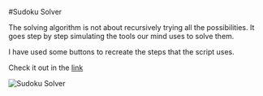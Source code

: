 #Sudoku Solver

The solving algorithm is not about recursively trying all the possibilities. It goes step by step simulating the tools our mind uses to solve them.

I have used some buttons to recreate the steps that the script uses.

Check it out in the [link](http://solving-sudoku-by-steps.herokuapp.com)

![Sudoku Solver](https://github.com/lmuntaner/sudokuSolver/tree/master/img/screenshot.png)
